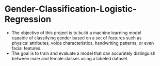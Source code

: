 # Gender-Classification-Logistic-Regression
* The objective of this project is to build a machine learning model capable of classifying gender based on a set of features such as physical attributes, voice characteristics, handwriting patterns, or even facial features. 
* The goal is to train and evaluate a model that can accurately distinguish between male and female classes using a labeled dataset.
